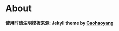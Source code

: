 # About


**使用时请注明模板来源:  Jekyll theme by [Gaohaoyang](https://github.com/Gaohaoyang/gaohaoyang.github.io)**
